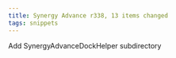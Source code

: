 ```yaml
---
title: Synergy Advance r338, 13 items changed
tags: snippets
---
```


Add SynergyAdvanceDockHelper subdirectory
